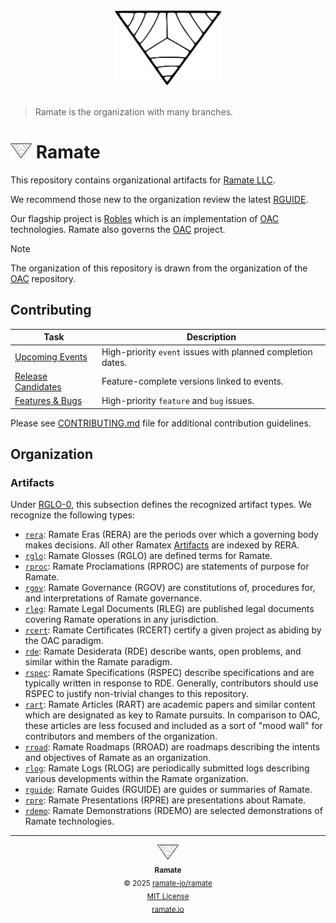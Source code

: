 <div align="center">
  <picture>
    <source srcset="./assets/ramate-inverted-transparent.png" media="(prefers-color-scheme: dark)">
    <img src="./assets/ramate-transparent.png" alt="Ramate" height="120">
  </picture>
</div>
</br>

> Ramate is the organization with many branches.

<h1>
  <picture>
    <source srcset="./assets/ramate-inverted-transparent.png" media="(prefers-color-scheme: dark)">
    <img height="24" src="./assets/ramate-transparent.png" alt="Ramate"/>
  </picture>
  Ramate
</h1>

This repository contains organizational artifacts for [Ramate LLC](https://www.ramate.io).

We recommend those new to the organization review the latest [RGUIDE](./rguide/rera-000-000-000-dulan/rguide-000-000-000/README.md).

Our flagship project is [Robles](https://github.com/ramate-io/robles) which is an implementation of [OAC](https://github.com/ramate-io/oac) technologies. Ramate also governs the [OAC](https://github.com/ramate-io/oac) project.

> [!NOTE]
> The organization of this repository is drawn from the organization of the [OAC](https://github.com/ramate-io/oac) repository.

## Contributing

| Task | Description |
|------|-------------|
| [Upcoming Events](https://github.com/ramate-io/oac/issues?q=is%3Aissue%20state%3Aopen%20label%3Apriority%3Ahigh%2Cpriority%3Amedium%20label%3Aevent) | High-priority `event` issues with planned completion dates. |
| [Release Candidates](https://github.com/ramate-io/oac/issues?q=is%3Aissue%20state%3Aopen%20label%3Arelease-candidate) | Feature-complete versions linked to events. |
| [Features & Bugs](https://github.com/ramate-io/oac/issues?q=is%3Aissue%20state%3Aopen%20label%3Afeature%2Cbug%20label%3Apriority%3Aurgent%2Cpriority%3Ahigh) | High-priority `feature` and `bug` issues. |

Please see [CONTRIBUTING.md](CONTRIBUTING.md) file for additional contribution guidelines.

## Organization

### Artifacts
Under [RGLO-0](./rglo/rera-000-000-000-dulan/rglo-000-000-000-artifact/README.md), this subsection defines the recognized artifact types. We recognize the following types:
- [`rera`](./rera): Ramate Eras (RERA) are the periods over which a governing body makes decisions. All other Ramatex [Artifacts](./rglo/rera-000-000-000-dulan/rglo-000-000-000-artifact/README.md) are indexed by RERA.
- [`rglo`](./rglo/): Ramate Glosses (RGLO) are defined terms for Ramate.
- [`rproc`](./opurp/): Ramate Proclamations (RPROC) are statements of purpose for Ramate.
- [`rgov`](./rgov/): Ramate Governance (RGOV) are constitutions of, procedures for, and interpretations of Ramate governance.
- [`rleg`](./rleg/): Ramate Legal Documents (RLEG) are published legal documents covering Ramate operations in any jurisdiction.
- [`rcert`](./rcert/): Ramate Certificates (RCERT) certify a given project as abiding by the OAC paradigm.
- [`rde`](./rde/): Ramate Desiderata (RDE) describe wants, open problems, and similar within the Ramate paradigm.
- [`rspec`](./rspec): Ramate Specifications (RSPEC) describe specifications and are typically written in response to RDE. Generally, contributors should use RSPEC to justify non-trivial changes to this repository.
- [`rart`](./rart/): Ramate Articles (RART) are academic papers and similar content which are designated as key to Ramate pursuits. In comparison to OAC, these articles are less focused and included as a sort of "mood wall" for contributors and members of the organization.
- [`rroad`](./rroad/): Ramate Roadmaps (RROAD) are roadmaps describing the intents and objectives of Ramate as an organization.
- [`rlog`](./rlog/): Ramate Logs (RLOG) are periodically submitted logs describing various developments within the Ramate organization.
- [`rguide`](./rguide/): Ramate Guides (RGUIDE) are guides or summaries of Ramate.
- [`rpre`](./rpre/): Ramate Presentations (RPRE) are presentations about Ramate.
- [`rdemo`](./rdemo/): Ramate Demonstrations (RDEMO) are selected demonstrations of Ramate technologies.

<!--RAMATE FOOTER: DO NOT REMOVE THIS LINE-->
---

<div align="center">
  <a href="https://github.com/ramate-io/oac">
    <picture>
      <source srcset="/assets/ramate-inverted-transparent.png" media="(prefers-color-scheme: dark)">
      <img height="24" src="/assets/ramate-transparent.png" alt="Ramate"/>
    </picture>
  </a>
  <br/>
  <sub>
    <b>Ramate</b>
    <br/>
    &copy; 2025 <a href="https://github.com/ramate-io/ramate">ramate-io/ramate</a>
    <br/>
    <a href="https://github.com/ramate-io/ramate/blob/main/LICENSE">MIT License</a>
    <br/>
    <a href="https://www.ramate.io">ramate.io</a>
  </sub>
</div>
